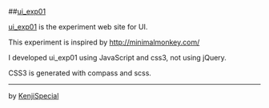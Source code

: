 ##[ui_exp01](http://kenjispecial.github.com/ui_exp01/)

  [ui_exp01](http://kenjispecial.github.com/ui_exp01/) is the experiment web site for UI.
  
  This experiment is inspired by <http://minimalmonkey.com/>
  
  I developed ui_exp01 using JavaScript and css3, not using jQuery.
  
  CSS3 is generated with compass and scss.

-----
by [KenjiSpecial](http://kenji-special.com)
